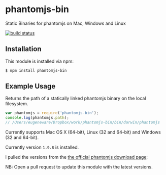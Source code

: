 # phantomjs-bin

Static Binaries for phantomjs on Mac, Windows and Linux

[![build status](https://secure.travis-ci.org/eugeneware/phantomjs-bin.png)](http://travis-ci.org/eugeneware/phantomjs-bin)

## Installation

This module is installed via npm:

``` bash
$ npm install phantomjs-bin
```

## Example Usage

Returns the path of a statically linked phantomjs binary on the local filesystem.

``` js
var phantomjs = require('phantomjs-bin');
console.log(phantomjs.path);
// /Users/eugeneware/Dropbox/work/phantomjs-bin/bin/darwin/phantomjs
```

Currently supports Mac OS X (64-bit), Linux (32 and 64-bit) and Windows
(32 and 64-bit).

Currently version `1.9.8` is installed.

I pulled the versions from the
[the official phantomjs download page](http://phantomjs.org/download.html):

NB: Open a pull request to update this module with the latest versions.
